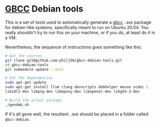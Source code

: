 # [GBCC](https://philj56.github.io/gbcc) Debian tools
This is a set of tools used to automatically generate a
[gbcc](https://philj56.github.io/gbcc) `.deb` package for debian-like systems,
specifically meant to run on Ubuntu 20.04. You really shouldn't try to run this
on your machine, or if you do, at least do it in a VM.

Nevertheless, the sequence of instructions goes something like this:

```bash
# Get the sources
git clone git@github.com:philj56/gbcc-debian-tools.git
cd gbcc-debian-tools
git submodule update --init

# Get the dependencies
sudo apt-get update
sudo apt-get install llvm clang devscripts debhelper meson scdoc \
libsdl2-dev libpng-dev libepoxy-dev libopenal-dev libgtk-3-dev

# Build the actual package
./gendeb.sh
```

If it's all gone well, the resultant `.deb` should be placed in a folder called
`gbcc-debian`.
